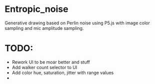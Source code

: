 # Entropic_noise

Generative drawing based on Perlin noise using P5.js with image color sampling and mic amplitude sampling.

# TODO:
 - Rework UI to be moar better and stuff
 - Add walker count selector to UI
 - Add color hue, saturation, jitter with range values
 - 
